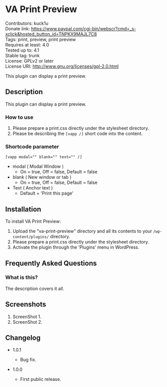 VA Print Preview
==============================
Contributors: kuck1u  
Donate link: https://www.paypal.com/cgi-bin/webscr?cmd=_s-xclick&hosted_button_id=TNPKX9MAJL7C8  
Tags: print, preview, print preview  
Requires at least: 4.0  
Tested up to: 4.1  
Stable tag: trunk  
License: GPLv2 or later  
License URI: http://www.gnu.org/licenses/gpl-2.0.html  

This plugin can display a print preview.

## Description

This plugin can display a print preview.

### How to use
1. Please prepare a print.css directly under the stylesheet directory.
2. Please be describing the `[vapp /]` short code into the content.

### Shortcode parameter
```
[vapp modal="" blank="" text="" /]
```
* modal ( Modal Window )
    * On = true, Off = false, Default = false
* blank ( New window or tab )
    * On = true, Off = false, Default = false
* Text ( Anchor text )
    * Default = 'Print this page'

## Installation

To install VA Print Preview:

1. Upload the "va-print-preview" directory and all its contents to your `/wp-content/plugins/` directory.
2. Please prepare a print.css directly under the stylesheet directory.
3. Activate the plugin through the 'Plugins' menu in WordPress.

## Frequently Asked Questions

### What is this?

The description covers it all.

## Screenshots

1. ScreenShot 1.
2. ScreenShot 2.

## Changelog

* 1.0.1
    * Bug fix.

* 1.0.0
    * First public release.
